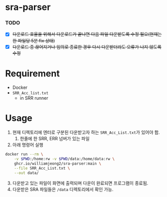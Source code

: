 # sra-parser

### TODO

- [x]  ~~다운로드 효율을 위해서 다운로드가 끝나면 다음 파일 다운받도록 수정 필요(현재는 한 파일당 5분 fix 상태)~~
- [x] ~~다운로드 중 끊어지거나 임의로 종료한 경우 다시 다운받더라도 오류가 나지 않도록 수정~~
# Requirement

- Docker
- `SRR_Acc_list.txt`
    - in SRR runner

# Usage

1. 현재 디렉토리에 엔터로 구분된 다운받고자 하는 `SRR_Acc_List.txt`가 있어야 함. 
    1. 한줄에 한 SRR, ERR 넘버가 있는 파일
2. 아래 명령어 실행
```bash
docker run --rm \
    -v $PWD:/home:rw -v $PWD/data:/home/data:rw \
    ghcr.io/williamjeong2/sra-parser:main \
    --file SRR_Acc_List.txt \
    --out data/
```

3. 다운받고 있는 파일이 화면에 출력되며 다운이 완료되면 프로그램이 종료됨.
4. 다운받은 SRA 파일들은 `/data` 디렉토리에서 확인 가능.
